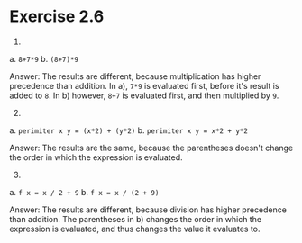 # Exercise 2.6

1. 
  a. `8+7*9`
  b. `(8+7)*9`

Answer: The results are different, because multiplication has higher precedence than addition. In a), `7*9` is evaluated first, before it's result is added to `8`. In b) however, `8+7` is evaluated first, and then multiplied by `9`.

2. 
  a. `perimiter x y = (x*2) + (y*2)`
  b. `perimiter x y = x*2 + y*2`

Answer: The results are the same, because the parentheses doesn't change the order in which the expression is evaluated.

3. 
  a. `f x = x / 2 + 9`
  b. `f x = x / (2 + 9)`

Answer: The results are different, because division has higher precedence than addition. The parentheses in b) changes the order in which the expression is evaluated, and thus changes the value it evaluates to.
